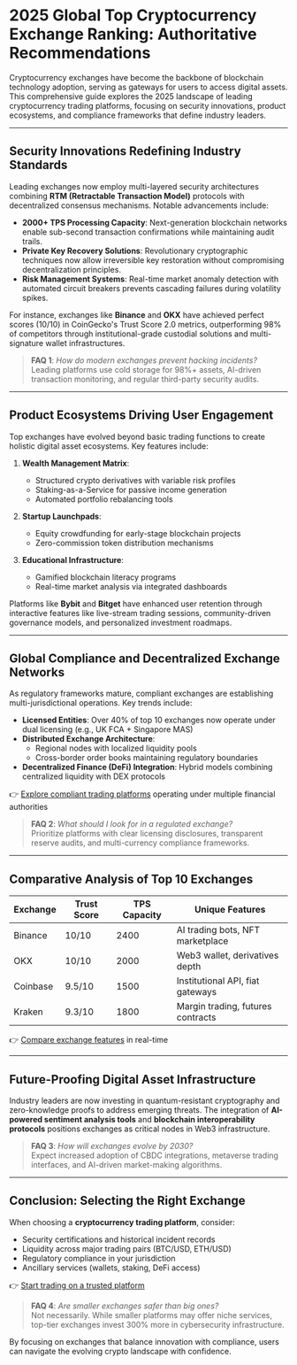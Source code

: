 # 2025 Global Top Cryptocurrency Exchange Ranking: Authoritative Recommendations  

Cryptocurrency exchanges have become the backbone of blockchain technology adoption, serving as gateways for users to access digital assets. This comprehensive guide explores the 2025 landscape of leading cryptocurrency trading platforms, focusing on security innovations, product ecosystems, and compliance frameworks that define industry leaders.  

---

## Security Innovations Redefining Industry Standards  

Leading exchanges now employ multi-layered security architectures combining **RTM (Retractable Transaction Model)** protocols with decentralized consensus mechanisms. Notable advancements include:  

- **2000+ TPS Processing Capacity**: Next-generation blockchain networks enable sub-second transaction confirmations while maintaining audit trails.  
- **Private Key Recovery Solutions**: Revolutionary cryptographic techniques now allow irreversible key restoration without compromising decentralization principles.  
- **Risk Management Systems**: Real-time market anomaly detection with automated circuit breakers prevents cascading failures during volatility spikes.  

For instance, exchanges like **Binance** and **OKX** have achieved perfect scores (10/10) in CoinGecko's Trust Score 2.0 metrics, outperforming 98% of competitors through institutional-grade custodial solutions and multi-signature wallet infrastructures.  

> **FAQ 1**: *How do modern exchanges prevent hacking incidents?*  
> Leading platforms use cold storage for 98%+ assets, AI-driven transaction monitoring, and regular third-party security audits.  

---

## Product Ecosystems Driving User Engagement  

Top exchanges have evolved beyond basic trading functions to create holistic digital asset ecosystems. Key features include:  

1. **Wealth Management Matrix**:  
   - Structured crypto derivatives with variable risk profiles  
   - Staking-as-a-Service for passive income generation  
   - Automated portfolio rebalancing tools  

2. **Startup Launchpads**:  
   - Equity crowdfunding for early-stage blockchain projects  
   - Zero-commission token distribution mechanisms  

3. **Educational Infrastructure**:  
   - Gamified blockchain literacy programs  
   - Real-time market analysis via integrated dashboards  

Platforms like **Bybit** and **Bitget** have enhanced user retention through interactive features like live-stream trading sessions, community-driven governance models, and personalized investment roadmaps.  

---

## Global Compliance and Decentralized Exchange Networks  

As regulatory frameworks mature, compliant exchanges are establishing multi-jurisdictional operations. Key trends include:  

- **Licensed Entities**: Over 40% of top 10 exchanges now operate under dual licensing (e.g., UK FCA + Singapore MAS)  
- **Distributed Exchange Architecture**:  
  - Regional nodes with localized liquidity pools  
  - Cross-border order books maintaining regulatory boundaries  
- **Decentralized Finance (DeFi) Integration**: Hybrid models combining centralized liquidity with DEX protocols  

👉 [Explore compliant trading platforms](https://bit.ly/okx-bonus) operating under multiple financial authorities  

> **FAQ 2**: *What should I look for in a regulated exchange?*  
> Prioritize platforms with clear licensing disclosures, transparent reserve audits, and multi-currency compliance frameworks.  

---

## Comparative Analysis of Top 10 Exchanges  

| Exchange   | Trust Score | TPS Capacity | Unique Features                  |  
|------------|-------------|--------------|-----------------------------------|  
| Binance    | 10/10       | 2400         | AI trading bots, NFT marketplace  |  
| OKX        | 10/10       | 2000         | Web3 wallet, derivatives depth    |  
| Coinbase   | 9.5/10      | 1500         | Institutional API, fiat gateways  |  
| Kraken     | 9.3/10      | 1800         | Margin trading, futures contracts |  

👉 [Compare exchange features](https://bit.ly/okx-bonus) in real-time  

---

## Future-Proofing Digital Asset Infrastructure  

Industry leaders are now investing in quantum-resistant cryptography and zero-knowledge proofs to address emerging threats. The integration of **AI-powered sentiment analysis tools** and **blockchain interoperability protocols** positions exchanges as critical nodes in Web3 infrastructure.  

> **FAQ 3**: *How will exchanges evolve by 2030?*  
> Expect increased adoption of CBDC integrations, metaverse trading interfaces, and AI-driven market-making algorithms.  

---

## Conclusion: Selecting the Right Exchange  

When choosing a **cryptocurrency trading platform**, consider:  
- Security certifications and historical incident records  
- Liquidity across major trading pairs (BTC/USD, ETH/USD)  
- Regulatory compliance in your jurisdiction  
- Ancillary services (wallets, staking, DeFi access)  

👉 [Start trading on a trusted platform](https://bit.ly/okx-bonus)  

> **FAQ 4**: *Are smaller exchanges safer than big ones?*  
> Not necessarily. While smaller platforms may offer niche services, top-tier exchanges invest 300% more in cybersecurity infrastructure.  

By focusing on exchanges that balance innovation with compliance, users can navigate the evolving crypto landscape with confidence.